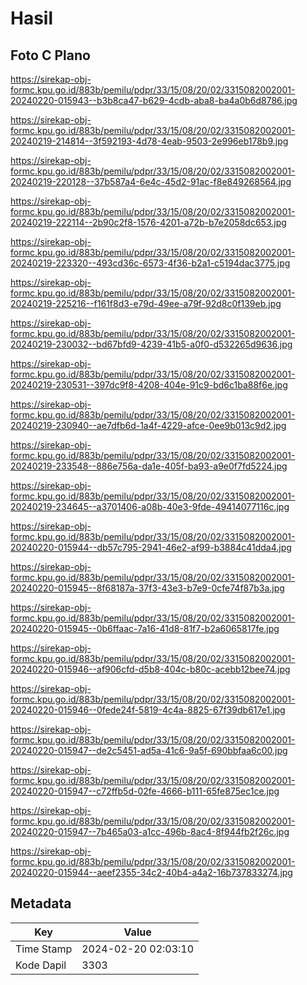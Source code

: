 # Hasil

## Foto C Plano

https://sirekap-obj-formc.kpu.go.id/883b/pemilu/pdpr/33/15/08/20/02/3315082002001-20240220-015943--b3b8ca47-b629-4cdb-aba8-ba4a0b6d8786.jpg

https://sirekap-obj-formc.kpu.go.id/883b/pemilu/pdpr/33/15/08/20/02/3315082002001-20240219-214814--3f592193-4d78-4eab-9503-2e996eb178b9.jpg

https://sirekap-obj-formc.kpu.go.id/883b/pemilu/pdpr/33/15/08/20/02/3315082002001-20240219-220128--37b587a4-6e4c-45d2-91ac-f8e849268564.jpg

https://sirekap-obj-formc.kpu.go.id/883b/pemilu/pdpr/33/15/08/20/02/3315082002001-20240219-222114--2b90c2f8-1576-4201-a72b-b7e2058dc653.jpg

https://sirekap-obj-formc.kpu.go.id/883b/pemilu/pdpr/33/15/08/20/02/3315082002001-20240219-223320--493cd36c-6573-4f36-b2a1-c5194dac3775.jpg

https://sirekap-obj-formc.kpu.go.id/883b/pemilu/pdpr/33/15/08/20/02/3315082002001-20240219-225216--f161f8d3-e79d-49ee-a79f-92d8c0f139eb.jpg

https://sirekap-obj-formc.kpu.go.id/883b/pemilu/pdpr/33/15/08/20/02/3315082002001-20240219-230032--bd67bfd9-4239-41b5-a0f0-d532265d9636.jpg

https://sirekap-obj-formc.kpu.go.id/883b/pemilu/pdpr/33/15/08/20/02/3315082002001-20240219-230531--397dc9f8-4208-404e-91c9-bd6c1ba88f6e.jpg

https://sirekap-obj-formc.kpu.go.id/883b/pemilu/pdpr/33/15/08/20/02/3315082002001-20240219-230940--ae7dfb6d-1a4f-4229-afce-0ee9b013c9d2.jpg

https://sirekap-obj-formc.kpu.go.id/883b/pemilu/pdpr/33/15/08/20/02/3315082002001-20240219-233548--886e756a-da1e-405f-ba93-a9e0f7fd5224.jpg

https://sirekap-obj-formc.kpu.go.id/883b/pemilu/pdpr/33/15/08/20/02/3315082002001-20240219-234645--a3701406-a08b-40e3-9fde-49414077116c.jpg

https://sirekap-obj-formc.kpu.go.id/883b/pemilu/pdpr/33/15/08/20/02/3315082002001-20240220-015944--db57c795-2941-46e2-af99-b3884c41dda4.jpg

https://sirekap-obj-formc.kpu.go.id/883b/pemilu/pdpr/33/15/08/20/02/3315082002001-20240220-015945--8f68187a-37f3-43e3-b7e9-0cfe74f87b3a.jpg

https://sirekap-obj-formc.kpu.go.id/883b/pemilu/pdpr/33/15/08/20/02/3315082002001-20240220-015945--0b6ffaac-7a16-41d8-81f7-b2a6065817fe.jpg

https://sirekap-obj-formc.kpu.go.id/883b/pemilu/pdpr/33/15/08/20/02/3315082002001-20240220-015946--af906cfd-d5b8-404c-b80c-acebb12bee74.jpg

https://sirekap-obj-formc.kpu.go.id/883b/pemilu/pdpr/33/15/08/20/02/3315082002001-20240220-015946--0fede24f-5819-4c4a-8825-67f39db617e1.jpg

https://sirekap-obj-formc.kpu.go.id/883b/pemilu/pdpr/33/15/08/20/02/3315082002001-20240220-015947--de2c5451-ad5a-41c6-9a5f-690bbfaa6c00.jpg

https://sirekap-obj-formc.kpu.go.id/883b/pemilu/pdpr/33/15/08/20/02/3315082002001-20240220-015947--c72ffb5d-02fe-4666-b111-65fe875ec1ce.jpg

https://sirekap-obj-formc.kpu.go.id/883b/pemilu/pdpr/33/15/08/20/02/3315082002001-20240220-015947--7b465a03-a1cc-496b-8ac4-8f944fb2f26c.jpg

https://sirekap-obj-formc.kpu.go.id/883b/pemilu/pdpr/33/15/08/20/02/3315082002001-20240220-015944--aeef2355-34c2-40b4-a4a2-16b737833274.jpg


## Metadata

| Key        | Value               |
| ---------- | ------------------- |
| Time Stamp | 2024-02-20 02:03:10 |
| Kode Dapil | 3303                |



